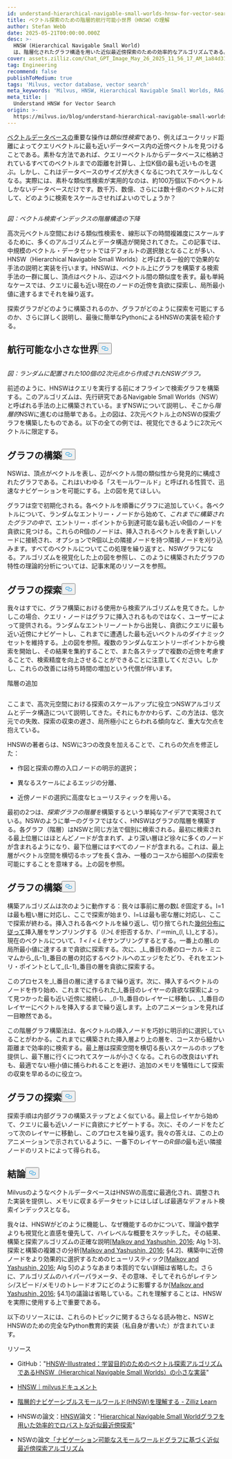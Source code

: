 ```yaml
---
id: understand-hierarchical-navigable-small-worlds-hnsw-for-vector-search.md
title: ベクトル探索のための階層的航行可能小世界（HNSW）の理解
author: Stefan Webb
date: 2025-05-21T00:00:00.000Z
desc: >-
  HNSW (Hierarchical Navigable Small World)
  は、階層化されたグラフ構造を用いた近似最近傍探索のための効率的なアルゴリズムである。
cover: assets.zilliz.com/Chat_GPT_Image_May_26_2025_11_56_17_AM_1a84d31090.png
tag: Engineering
recommend: false
publishToMedium: true
tags: 'Milvus, vector database, vector search'
meta_keywords: 'Milvus, HNSW, Hierarchical Navigable Small Worlds, RAG, vector search'
meta_title: |
  Understand HNSW for Vector Search
origin: >-
  https://milvus.io/blog/understand-hierarchical-navigable-small-worlds-hnsw-for-vector-search.md
---
```

<p><a href="https://milvus.io/blog/what-is-a-vector-database.md">ベクトルデータベースの</a>重要な操作は<em>類似性検索</em>であり、例えばユークリッド距離によってクエリベクトルに最も近いデータベース内の近傍ベクトルを見つけることである。素朴な方法であれば、クエリーベクトルからデータベースに格納されているすべてのベクトルまでの距離を計算し、上位K個の最も近いものを選ぶ。しかし、これはデータベースのサイズが大きくなるにつれてスケールしなくなる。実際には、素朴な類似性検索が実用的なのは、約100万個以下のベクトルしかないデータベースだけです。数千万、数億、さらには数十億のベクトルに対して、どのように検索をスケールさせればよいのでしょうか？</p>
<p>
  <span class="img-wrapper">
    <img translate="no" src="https://assets.zilliz.com/Figure_Descending_a_hierarchy_of_vector_search_indices_cf9fb8060a.png" alt="" class="doc-image" id="" />
    <span></span>
  </span>
</p>
<p><em>図：ベクトル検索インデックスの階層構造の下降</em></p>
<p>高次元ベクトル空間における類似性検索を、線形以下の時間複雑度にスケールするために、多くのアルゴリズムとデータ構造が開発されてきた。この記事では、中規模のベクトル・データセットではデフォルトの選択肢となることが多い、HNSW（Hierarchical Navigable Small Worlds）と呼ばれる一般的で効果的な手法の説明と実装を行います。HNSWは、ベクトル上にグラフを構築する検索手法の一群に属し、頂点はベクトル、辺はベクトル間の類似度を表す。最も単純なケースでは、クエリに最も近い現在のノードの近傍を貪欲に探索し、局所最小値に達するまでそれを繰り返す。</p>
<p>探索グラフがどのように構築されるのか、グラフがどのように探索を可能にするのか、さらに詳しく説明し、最後に簡単なPythonによるHNSWの実装を紹介する。</p>
<h2 id="Navigable-Small-Worlds" class="common-anchor-header">航行可能な小さな世界<button data-href="#Navigable-Small-Worlds" class="anchor-icon" translate="no">
      <svg translate="no"
        aria-hidden="true"
        focusable="false"
        height="20"
        version="1.1"
        viewBox="0 0 16 16"
        width="16"
      >
        <path
          fill="#0092E4"
          fill-rule="evenodd"
          d="M4 9h1v1H4c-1.5 0-3-1.69-3-3.5S2.55 3 4 3h4c1.45 0 3 1.69 3 3.5 0 1.41-.91 2.72-2 3.25V8.59c.58-.45 1-1.27 1-2.09C10 5.22 8.98 4 8 4H4c-.98 0-2 1.22-2 2.5S3 9 4 9zm9-3h-1v1h1c1 0 2 1.22 2 2.5S13.98 12 13 12H9c-.98 0-2-1.22-2-2.5 0-.83.42-1.64 1-2.09V6.25c-1.09.53-2 1.84-2 3.25C6 11.31 7.55 13 9 13h4c1.45 0 3-1.69 3-3.5S14.5 6 13 6z"
        ></path>
      </svg>
    </button></h2><p>
  <span class="img-wrapper">
    <img translate="no" src="https://assets.zilliz.com/Figure_NSW_graph_created_from_100_randomly_located_2_D_points_3ffccbd6a7.jpg" alt="" class="doc-image" id="" />
    <span></span>
  </span>
</p>
<p><em>図：ランダムに配置された100個の2次元点から作成されたNSWグラフ。</em></p>
<p>前述のように、HNSWはクエリを実行する前にオフラインで検索グラフを構築する。このアルゴリズムは、先行研究であるNavigable Small Worlds（NSW）と呼ばれる手法の上に構築されている。まずNSWについて説明し、そこから<em>階層的</em>NSWに進むのは簡単である。上の図は、2次元ベクトル上のNSWの探索グラフを構築したものである。以下の全ての例では、視覚化できるように2次元ベクトルに限定する。</p>
<h2 id="Constructing-the-Graph" class="common-anchor-header">グラフの構築<button data-href="#Constructing-the-Graph" class="anchor-icon" translate="no">
      <svg translate="no"
        aria-hidden="true"
        focusable="false"
        height="20"
        version="1.1"
        viewBox="0 0 16 16"
        width="16"
      >
        <path
          fill="#0092E4"
          fill-rule="evenodd"
          d="M4 9h1v1H4c-1.5 0-3-1.69-3-3.5S2.55 3 4 3h4c1.45 0 3 1.69 3 3.5 0 1.41-.91 2.72-2 3.25V8.59c.58-.45 1-1.27 1-2.09C10 5.22 8.98 4 8 4H4c-.98 0-2 1.22-2 2.5S3 9 4 9zm9-3h-1v1h1c1 0 2 1.22 2 2.5S13.98 12 13 12H9c-.98 0-2-1.22-2-2.5 0-.83.42-1.64 1-2.09V6.25c-1.09.53-2 1.84-2 3.25C6 11.31 7.55 13 9 13h4c1.45 0 3-1.69 3-3.5S14.5 6 13 6z"
        ></path>
      </svg>
    </button></h2><p>NSWは、頂点がベクトルを表し、辺がベクトル間の類似性から発見的に構成されたグラフである。これはいわゆる「スモールワールド」と呼ばれる性質で、迅速なナビゲーションを可能にする。上の図を見てほしい。</p>
<p>グラフは空で初期化される。各ベクトルを順番にグラフに追加していく。各ベクトルについて、ランダムなエントリー・ノードから始めて、<em>これまでに構築されたグラフの中で、</em>エントリー・ポイントから到達可能な最も近いR個のノードを貪欲に見つける。これらのR個のノードは、挿入されるベクトルを表す新しいノードに接続され、オプションでR個以上の隣接ノードを持つ隣接ノードを刈り込みます。すべてのベクトルについてこの処理を繰り返すと、NSWグラフになる。アルゴリズムを視覚化した上の図を参照し、このように構築されたグラフの特性の理論的分析については、記事末尾のリソースを参照。</p>
<h2 id="Searching-the-Graph" class="common-anchor-header">グラフの探索<button data-href="#Searching-the-Graph" class="anchor-icon" translate="no">
      <svg translate="no"
        aria-hidden="true"
        focusable="false"
        height="20"
        version="1.1"
        viewBox="0 0 16 16"
        width="16"
      >
        <path
          fill="#0092E4"
          fill-rule="evenodd"
          d="M4 9h1v1H4c-1.5 0-3-1.69-3-3.5S2.55 3 4 3h4c1.45 0 3 1.69 3 3.5 0 1.41-.91 2.72-2 3.25V8.59c.58-.45 1-1.27 1-2.09C10 5.22 8.98 4 8 4H4c-.98 0-2 1.22-2 2.5S3 9 4 9zm9-3h-1v1h1c1 0 2 1.22 2 2.5S13.98 12 13 12H9c-.98 0-2-1.22-2-2.5 0-.83.42-1.64 1-2.09V6.25c-1.09.53-2 1.84-2 3.25C6 11.31 7.55 13 9 13h4c1.45 0 3-1.69 3-3.5S14.5 6 13 6z"
        ></path>
      </svg>
    </button></h2><p>我々はすでに、グラフ構築における使用から検索アルゴリズムを見てきた。しかしこの場合、クエリ・ノードはグラフに挿入されるものではなく、ユーザーによって提供される。ランダムなエントリーノートから出発し、貪欲にクエリに最も近い近傍にナビゲートし、これまでに遭遇した最も近いベクトルのダイナミックセットを維持する。上の図を参照。複数のランダムなエントリーポイントから検索を開始し、その結果を集約することで、また各ステップで複数の近傍を考慮することで、検索精度を向上させることができることに注意してください。しかし、これらの改善には待ち時間の増加という代償が伴います。</p>
<custom-h1>階層の追加</custom-h1><p>
  <span class="img-wrapper">
    <img translate="no" src="https://assets.zilliz.com/adding_hierarchy_0101234812.png" alt="" class="doc-image" id="" />
    <span></span>
  </span>
</p>
<p>ここまで、高次元空間における探索のスケールアップに役立つNSWアルゴリズムとデータ構造について説明してきた。それにもかかわらず、この方法は、低次元での失敗、探索の収束の遅さ、局所極小にとらわれる傾向など、重大な欠点を抱えている。</p>
<p>HNSWの著者らは、NSWに3つの改良を加えることで、これらの欠点を修正した：</p>
<ul>
<li><p>作図と探索の際の入口ノードの明示的選択；</p></li>
<li><p>異なるスケールによるエッジの分離、</p></li>
<li><p>近傍ノードの選択に高度なヒューリスティックを用いる。</p></li>
</ul>
<p>最初の2つは、<em>探索グラフの階層を</em>構築するという単純なアイデアで実現されている。NSWのように単一のグラフではなく、HNSWはグラフの階層を構築する。各グラフ（階層）はNSWと同じ方法で個別に検索される。最初に検索される最上位層にはほとんどノードが含まれず、より深い層ほど徐々に多くのノードが含まれるようになり、最下位層にはすべてのノードが含まれる。これは、最上層がベクトル空間を横切るホップを長く含み、一種のコースから細部への探索を可能にすることを意味する。上の図を参照。</p>
<h2 id="Constructing-the-Graph" class="common-anchor-header">グラフの構築<button data-href="#Constructing-the-Graph" class="anchor-icon" translate="no">
      <svg translate="no"
        aria-hidden="true"
        focusable="false"
        height="20"
        version="1.1"
        viewBox="0 0 16 16"
        width="16"
      >
        <path
          fill="#0092E4"
          fill-rule="evenodd"
          d="M4 9h1v1H4c-1.5 0-3-1.69-3-3.5S2.55 3 4 3h4c1.45 0 3 1.69 3 3.5 0 1.41-.91 2.72-2 3.25V8.59c.58-.45 1-1.27 1-2.09C10 5.22 8.98 4 8 4H4c-.98 0-2 1.22-2 2.5S3 9 4 9zm9-3h-1v1h1c1 0 2 1.22 2 2.5S13.98 12 13 12H9c-.98 0-2-1.22-2-2.5 0-.83.42-1.64 1-2.09V6.25c-1.09.53-2 1.84-2 3.25C6 11.31 7.55 13 9 13h4c1.45 0 3-1.69 3-3.5S14.5 6 13 6z"
        ></path>
      </svg>
    </button></h2><p>構築アルゴリズムは次のように動作する：我々は事前に層の数<em>Lを</em>固定する。l=1は最も粗い層に対応し、ここで探索が始まり、l=Lは最も密な層に対応し、ここで探索が終わる。挿入される各ベクトルを繰り返し、切り捨てられた<a href="https://en.wikipedia.org/wiki/Geometric_distribution">幾何分布に従って</a>挿入層をサンプリングする（<em>l＞Lを</em>拒否するか、<em>l'＝</em>min_(l, L)_とする）。現在のベクトルについて、<em>1 &lt; l &lt; Lを</em>サンプリングするとする。一番上の層Lの局所最小値に達するまで貪欲に探索する。次に、_L_番目の層のローカル・ミニマムから_(L-1)_番目の層の対応するベクトルへのエッジをたどり、それをエントリ・ポイントとして_(L-1)_番目の層を貪欲に探索する。</p>
<p>このプロセスを_l_番目の層に達するまで繰り返す。次に、挿入するベクトルのノードを作り始め、これまでに作られた_l_番目のレイヤーの貪欲な探索によって見つかった最も近い近傍に接続し、_(l-1)_番目のレイヤーに移動し、_1_番目のレイヤーにベクトルを挿入するまで繰り返します。上のアニメーションを見れば一目瞭然である。</p>
<p>この階層グラフ構築法は、各ベクトルの挿入ノードを巧妙に明示的に選択していることがわかる。これまでに構築された挿入層より上の層を、コースから細かい距離まで効率的に検索する。最上層は探索空間を横切る長いスケールのホップを提供し、最下層に行くにつれてスケールが小さくなる。これらの改良はいずれも、最適でない極小値に捕らわれることを避け、追加のメモリを犠牲にして探索の収束を早めるのに役立つ。</p>
<h2 id="Searching-the-Graph" class="common-anchor-header">グラフの探索<button data-href="#Searching-the-Graph" class="anchor-icon" translate="no">
      <svg translate="no"
        aria-hidden="true"
        focusable="false"
        height="20"
        version="1.1"
        viewBox="0 0 16 16"
        width="16"
      >
        <path
          fill="#0092E4"
          fill-rule="evenodd"
          d="M4 9h1v1H4c-1.5 0-3-1.69-3-3.5S2.55 3 4 3h4c1.45 0 3 1.69 3 3.5 0 1.41-.91 2.72-2 3.25V8.59c.58-.45 1-1.27 1-2.09C10 5.22 8.98 4 8 4H4c-.98 0-2 1.22-2 2.5S3 9 4 9zm9-3h-1v1h1c1 0 2 1.22 2 2.5S13.98 12 13 12H9c-.98 0-2-1.22-2-2.5 0-.83.42-1.64 1-2.09V6.25c-1.09.53-2 1.84-2 3.25C6 11.31 7.55 13 9 13h4c1.45 0 3-1.69 3-3.5S14.5 6 13 6z"
        ></path>
      </svg>
    </button></h2><p>探索手順は内部グラフの構築ステップとよく似ている。最上位レイヤから始めて、クエリに最も近いノードに貪欲にナビゲートする。次に、そのノードをたどって次のレイヤーに移動し、このプロセスを繰り返す。我々の答えは、この上のアニメーションで示されているように、一番下のレイヤーの<em>R個の</em>最も近い隣接ノードのリストによって得られる。</p>
<h2 id="Conclusion" class="common-anchor-header">結論<button data-href="#Conclusion" class="anchor-icon" translate="no">
      <svg translate="no"
        aria-hidden="true"
        focusable="false"
        height="20"
        version="1.1"
        viewBox="0 0 16 16"
        width="16"
      >
        <path
          fill="#0092E4"
          fill-rule="evenodd"
          d="M4 9h1v1H4c-1.5 0-3-1.69-3-3.5S2.55 3 4 3h4c1.45 0 3 1.69 3 3.5 0 1.41-.91 2.72-2 3.25V8.59c.58-.45 1-1.27 1-2.09C10 5.22 8.98 4 8 4H4c-.98 0-2 1.22-2 2.5S3 9 4 9zm9-3h-1v1h1c1 0 2 1.22 2 2.5S13.98 12 13 12H9c-.98 0-2-1.22-2-2.5 0-.83.42-1.64 1-2.09V6.25c-1.09.53-2 1.84-2 3.25C6 11.31 7.55 13 9 13h4c1.45 0 3-1.69 3-3.5S14.5 6 13 6z"
        ></path>
      </svg>
    </button></h2><p>MilvusのようなベクトルデータベースはHNSWの高度に最適化され、調整された実装を提供し、メモリに収まるデータセットにはしばしば最適なデフォルト検索インデックスとなる。</p>
<p>我々は、HNSWがどのように機能し、なぜ機能するのかについて、理論や数学よりも視覚化と直感を優先して、ハイレベルな概要をスケッチした。その結果、構築と探索アルゴリズムの正確な説明<a href="https://arxiv.org/abs/1603.09320">[Malkov and Yashushin, 2016</a>; Alg 1-3]、探索と構築の複雑さの分析<a href="https://arxiv.org/abs/1603.09320">[Malkov and Yashushin, 2016</a>; §4.2]、構築中に近傍ノードをより効果的に選択するためのヒューリスティック<a href="https://arxiv.org/abs/1603.09320">[Malkov and Yashushin, 2016</a>; Alg 5]のようなあまり本質的でない詳細は省略した。さらに、アルゴリズムのハイパーパラメータ、その意味、そしてそれらがレイテンシ/スピード/メモリのトレードオフにどのように影響するか<a href="https://arxiv.org/abs/1603.09320">[Malkov and Yashushin, 2016</a>; §4.1]の議論は省略している。これを理解することは、HNSWを実際に使用する上で重要である。</p>
<p>以下のリソースには、これらのトピックに関するさらなる読み物と、NSWとHNSWのための完全なPython教育的実装（私自身が書いた）が含まれています。</p>
<custom-h1>リソース</custom-h1><ul>
<li><p>GitHub："<a href="https://github.com/stefanwebb/hnsw-illustrated">HNSW-Illustrated：学習目的のためのベクトル探索アルゴリズムであるHNSW（Hierarchical Navigable Small Worlds）の小さな実装</a>"</p></li>
<li><p><a href="https://milvus.io/docs/hnsw.md#HNSW">HNSW｜milvusドキュメント</a></p></li>
<li><p><a href="https://zilliz.com/learn/hierarchical-navigable-small-worlds-HNSW">階層的ナビゲーシブルスモールワールド(HNSW)を理解する - Zilliz Learn</a></p></li>
<li><p>HNSWの論文：<a href="https://arxiv.org/abs/1603.09320">HNSW</a>論文："<a href="https://arxiv.org/abs/1603.09320">Hierarchical Navigable Small Worldグラフを用いた効率的でロバストな近似最近傍探索</a>"</p></li>
<li><p>NSWの論文<a href="https://publications.hse.ru/pubs/share/folder/x5p6h7thif/128296059.pdf">「ナビゲーション可能なスモールワールドグラフに基づく近似最近傍探索アルゴリズム</a></p></li>
</ul>
